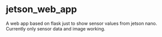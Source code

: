 # jetson_web_app
A web app based on flask just to show sensor values from jetson nano.
Currently only sensor data and image working.
